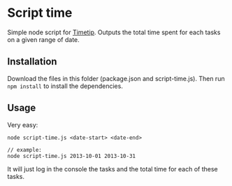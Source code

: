 # Script time

Simple node script for [Timetip](https://github.com/rstacruz/timetip). Outputs the total time spent for each tasks on a given range of date.

## Installation

Download the files in this folder (package.json and script-time.js). Then run `npm install` to install the dependencies.

## Usage

Very easy:

    node script-time.js <date-start> <date-end>

    // example:
    node script-time.js 2013-10-01 2013-10-31

It will just log in the console the tasks and the total time for each of these tasks.
